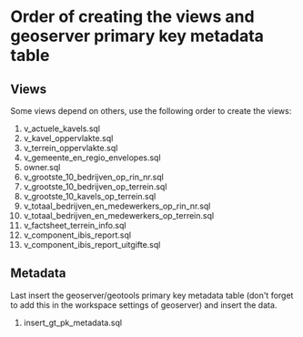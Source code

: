 # Order of creating the views and geoserver primary key metadata table

## Views
Some views depend on others, use the following order to create the views:

1. v_actuele_kavels.sql
1. v_kavel_oppervlakte.sql
1. v_terrein_oppervlakte.sql
1. v_gemeente_en_regio_envelopes.sql
1. owner.sql
1. v_grootste_10_bedrijven_op_rin_nr.sql
1. v_grootste_10_bedrijven_op_terrein.sql
1. v_grootste_10_kavels_op_terrein.sql
1. v_totaal_bedrijven_en_medewerkers_op_rin_nr.sql
1. v_totaal_bedrijven_en_medewerkers_op_terrein.sql
1. v_factsheet_terrein_info.sql
1. v_component_ibis_report.sql
1. v_component_ibis_report_uitgifte.sql

## Metadata
Last insert the geoserver/geotools primary key metadata table (don't forget to add this in the workspace settings of geoserver) and insert the data.

1. insert_gt_pk_metadata.sql
